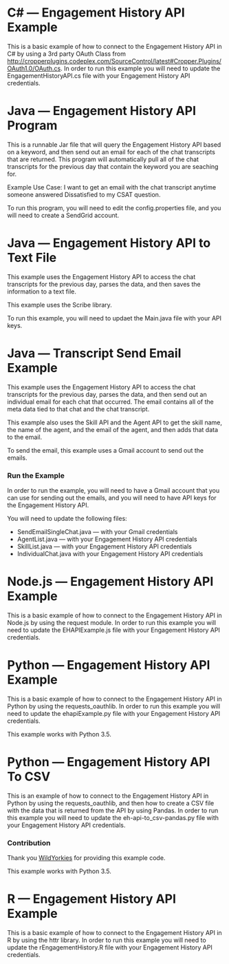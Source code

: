 # C# — Engagement History API Example

This is a basic example of how to connect to the Engagement History API in C# by using a 3rd party OAuth Class from http://cropperplugins.codeplex.com/SourceControl/latest#Cropper.Plugins/OAuth1.0/OAuth.cs. In order to run this example you will need to update the EngagementHistoryAPI.cs file with your Engagement History API credentials.

# Java — Engagement History API Program

This is a runnable Jar file that will query the Engagement History API based on a keyword, and then send out an email for each of the chat transcripts that are returned. This program will automatically pull all of the chat transcripts for the previous day that contain the keyword you are seaching for.

Example Use Case: I want to get an email with the chat transcript anytime someone answered Dissatisfied to my CSAT question. 

To run this program, you will need to edit the config.properties file, and you will need to create a SendGrid account.

# Java — Engagement History API to Text File

This example uses the Engagement History API to access the chat transcripts for the previous day, parses the data, and then saves the information to a text file.

This example uses the Scribe library. 

To run this example, you will need to updaet the Main.java file with your API keys.

# Java — Transcript Send Email Example

This example uses the Engagement History API to access the chat transcripts for the previous day, parses the data, and then send out an individual email for each chat that occurred. The email contains all of the meta data tied to that chat and the chat transcript. 

This example also uses the Skill API and the Agent API to get the skill name, the name of the agent, and the email of the agent, and then adds that data to the email.

To send the email, this example uses a Gmail account to send out the emails.

### Run the Example

In order to run the example, you will need to have a Gmail account that you can use for sending out the emails, and you will need to have API keys for the Engagement History API. 

You will need to update the following files:
* SendEmailSingleChat.java — with your Gmail credentials
* AgentList.java — with your Engagement History API credentials
* SkillList.java — with your Engagement History API credentials
* IndividualChat.java  with your Engagement History API credentials

# Node.js — Engagement History API Example

This is a basic example of how to connect to the Engagement History API in Node.js by using the request module. In order to run this example you will need to update the EHAPIExample.js file with your Engagement History API credentials.

# Python — Engagement History API Example

This is a basic example of how to connect to the Engagement History API in Python by using the requests_oauthlib. In order to run this example you will need to update the ehapiExample.py file with your Engagement History API credentials.

This example works with Python 3.5. 

# Python — Engagement History API To CSV

This is an example of how to connect to the Engagement History API in Python by using the requests_oauthlib, and then how to create a CSV file with the data that is returned from the API by using Pandas. In order to run this example you will need to update the eh-api-to_csv-pandas.py file with your Engagement History API credentials.

### Contribution 

Thank you [WildYorkies](https://github.com/WildYorkies) for providing this example code.

This example works with Python 3.5. 

# R — Engagement History API Example

This is a basic example of how to connect to the Engagement History API in R by using the httr library. In order to run this example you will need to update the rEngagementHistory.R file with your Engagement History API credentials.